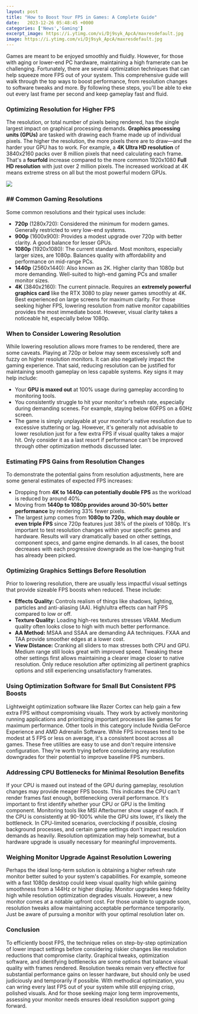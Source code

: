 ```yaml
---
layout: post
title: "How to Boost Your FPS in Games: A Complete Guide"
date:   2023-12-26 05:48:45 +0000
categories: ['News','Gaming']
excerpt_image: https://i.ytimg.com/vi/Dj9syk_ApcA/maxresdefault.jpg
image: https://i.ytimg.com/vi/Dj9syk_ApcA/maxresdefault.jpg
---
```


Games are meant to be enjoyed smoothly and fluidly. However, for those with aging or lower-end PC hardware, maintaining a high framerate can be challenging. Fortunately, there are several optimization techniques that can help squeeze more FPS out of your system. This comprehensive guide will walk through the top ways to boost performance, from resolution changes to software tweaks and more. By following these steps, you'll be able to eke out every last frame per second and keep gameplay fast and fluid.
### Optimizing Resolution for Higher FPS
The resolution, or total number of pixels being rendered, has the single largest impact on graphical processing demands. **Graphics processing units (GPUs)** are tasked with drawing each frame made up of individual pixels. The higher the resolution, the more pixels there are to draw—and the harder your GPU has to work. 
For example, a **4K Ultra HD resolution** of 3840x2160 packs over 8 million pixels that need calculating each frame. That's a **fourfold** increase compared to the more common 1920x1080 **Full HD resolution** with just over 2 million pixels. The increased workload at 4K means extreme stress on all but the most powerful modern GPUs. 

![](https://i.ytimg.com/vi/y67hMRM9ZRc/maxresdefault.jpg)
### ## Common Gaming Resolutions
Some common resolutions and their typical uses include:
- **720p** (1280x720): Considered the minimum for modern games. Generally restricted to very low-end systems.
- **900p** (1600x900): Provides a modest upgrade over 720p with better clarity. A good balance for lesser GPUs.  
- **1080p** (1920x1080): The current standard. Most monitors, especially larger sizes, are 1080p. Balances quality with affordability and performance on mid-range PCs.
- **1440p** (2560x1440): Also known as 2K. Higher clarity than 1080p but more demanding. Well-suited to high-end gaming PCs and smaller monitor sizes. 
- **4K** (3840x2160): The current pinnacle. Requires an **extremely powerful graphics card** like the RTX 3080 to play newer games smoothly at 4K. Best experienced on large screens for maximum clarity.
For those seeking higher FPS, lowering resolution from native monitor capabilities provides the most immediate boost. However, visual clarity takes a noticeable hit, especially below 1080p.
### When to Consider Lowering Resolution
While lowering resolution allows more frames to be rendered, there are some caveats. Playing at 720p or below may seem excessively soft and fuzzy on higher resolution monitors. It can also negatively impact the gaming experience.
That said, reducing resolution can be justified for maintaining smooth gameplay on less capable systems. Key signs it may help include:
- Your **GPU is maxed out** at 100% usage during gameplay according to monitoring tools. 
- You consistently struggle to hit your monitor's refresh rate, especially during demanding scenes. For example, staying below 60FPS on a 60Hz screen.
- The game is simply unplayable at your monitor's native resolution due to excessive stuttering or lag.
However, it's generally not advisable to lower resolution just for a few extra FPS if visual quality takes a major hit. Only consider it as a last resort if performance can't be improved through other optimization methods discussed later.
### Estimating FPS Gains from Resolution Changes
To demonstrate the potential gains from resolution adjustments, here are some general estimates of expected FPS increases:
- Dropping from **4K to 1440p can potentially double FPS** as the workload is reduced by around 40%.
- Moving from **1440p to 1080p provides around 30-50% better performance** by rendering 33% fewer pixels. 
- The largest jump comes from **1080p to 720p, which may double or even triple FPS** since 720p features just 38% of the pixels of 1080p.
It's important to test resolution changes within your specific games and hardware. Results will vary dramatically based on other settings, component specs, and game engine demands. In all cases, the boost decreases with each progressive downgrade as the low-hanging fruit has already been picked.
### Optimizing Graphics Settings Before Resolution
Prior to lowering resolution, there are usually less impactful visual settings that provide sizeable FPS boosts when reduced. These include:
- **Effects Quality:** Controls realism of things like shadows, lighting, particles and anti-aliasing (AA). High/ultra effects can half FPS compared to low or off.
- **Texture Quality:** Loading high-res textures stresses VRAM. Medium quality often looks close to high with much better performance. 
- **AA Method:** MSAA and SSAA are demanding AA techniques. FXAA and TAA provide smoother edges at a lower cost.
- **View Distance:** Cranking all sliders to max stresses both CPU and GPU. Medium range still looks great with improved speed.
Tweaking these other settings first allows maintaining a clearer image closer to native resolution. Only reduce resolution after optimizing all pertinent graphics options and still experiencing unsatisfactory framerates.
### Using Optimization Software for Small But Consistent FPS Boosts 
Lightweight optimization software like Razer Cortex can help gain a few extra FPS without compromising visuals. They work by actively monitoring running applications and prioritizing important processes like games for maximum performance. Other tools in this category include Nvidia GeForce Experience and AMD Adrenalin Software. 
While FPS increases tend to be modest at 5 FPS or less on average, it's a consistent boost across all games. These free utilities are easy to use and don't require intensive configuration. They're worth trying before considering any resolution downgrades for their potential to improve baseline FPS numbers.
### Addressing CPU Bottlenecks for Minimal Resolution Benefits
If your CPU is maxed out instead of the GPU during gameplay, resolution changes may provide meager FPS boosts. This indicates the CPU can't render frames fast enough, bottlenecking overall performance. 
It's important to first identify whether your CPU or GPU is the limiting component. Monitoring tools like MSI Afterburner show usage of each. If the CPU is consistently at 90-100% while the GPU sits lower, it's likely the bottleneck. 
In CPU-limited scenarios, overclocking if possible, closing background processes, and certain game settings don't impact resolution demands as heavily. Resolution optimization may help somewhat, but a hardware upgrade is usually necessary for meaningful improvements.
### Weighing Monitor Upgrade Against Resolution Lowering
Perhaps the ideal long-term solution is obtaining a higher refresh rate monitor better suited to your system's capabilities. For example, someone with a fast 1080p desktop could keep visual quality high while gaining smoothness from a 144Hz or higher display.
Monitor upgrades keep fidelity high while resolution optimization degrades visuals. However, a new monitor comes at a notable upfront cost. For those unable to upgrade soon, resolution tweaks allow maintaining acceptable performance temporarily. Just be aware of pursuing a monitor with your optimal resolution later on.
### Conclusion
To efficiently boost FPS, the technique relies on step-by-step optimization of lower impact settings before considering riskier changes like resolution reductions that compromise clarity. Graphical tweaks, optimization software, and identifying bottlenecks are some options that balance visual quality with frames rendered. 
Resolution tweaks remain very effective for substantial performance gains on lesser hardware, but should only be used judiciously and temporarily if possible. With methodical optimization, you can wring every last FPS out of your system while still enjoying crisp, polished visuals. And for those seeking major long term improvements, assessing your monitor needs ensures ideal resolution support going forward.